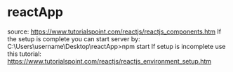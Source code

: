 # reactApp
source: https://www.tutorialspoint.com/reactjs/reactjs_components.htm
If the setup is complete you can start server by: C:\Users\username\Desktop\reactApp>npm start
If setup is incomplete use this tutorial: https://www.tutorialspoint.com/reactjs/reactjs_environment_setup.htm
